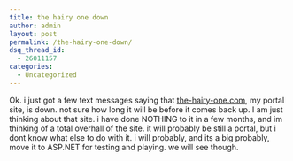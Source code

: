 ```yaml
---
title: the hairy one down
author: admin
layout: post
permalink: /the-hairy-one-down/
dsq_thread_id:
  - 26011157
categories:
  - Uncategorized
---
```

Ok. i just got a few text messages saying that [the-hairy-one.com][1], my portal site, is down. not sure how long it will be before it comes back up. I am just thinking about that site. i have done NOTHING to it in a few months, and im thinking of a total overhall of the site. it will probably be still a portal, but i dont know what else to do with it. i will probably, and its a big probably, move it to ASP.NET for testing and playing. we will see though.

 [1]: http://www.the-hairy-one.com